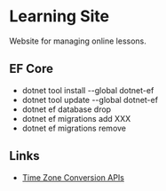 # Learning Site

Website for managing online lessons.

## EF Core

- dotnet tool install --global dotnet-ef
- dotnet tool update --global dotnet-ef
- dotnet ef database drop
- dotnet ef migrations add XXX
- dotnet ef migrations remove

## Links

- [Time Zone Conversion APIs](https://devblogs.microsoft.com/dotnet/date-time-and-time-zone-enhancements-in-net-6/#time-zone-conversion-apis)

